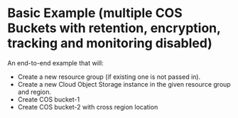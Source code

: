 # Basic Example (multiple COS Buckets with retention, encryption, tracking and monitoring disabled)

An end-to-end example that will:
- Create a new resource group (if existing one is not passed in).
- Create a new Cloud Object Storage instance in the given resource group and region.
- Create COS bucket-1
- Create COS bucket-2 with cross region location
